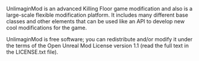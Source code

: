 UnlimaginMod is an advanced Killing Floor game modification and also is a large-scale flexible modification platform.
It includes many different base classes and other elements that can be used like an API to develop new cool modifications for the game.

UnlimaginMod is free software; you can redistribute and/or modify	it under the terms of the Open Unreal Mod License version 1.1 (read the full text in the LICENSE.txt file).
